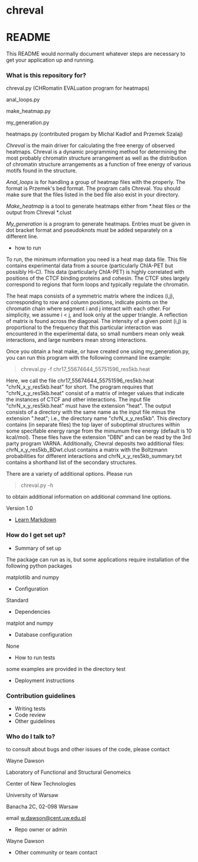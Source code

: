 # chreval

# README #

This README would normally document whatever steps are necessary to get your application up and running.

### What is this repository for? ###

chreval.py (CHRomatin EVALuation program for heatmaps)

anal_loops.py

make_heatmap.py

my_generation.py

heatmaps.py (contributed progam by Michal Kadlof and Przemek Szalaj)

_Chreval_ is the main driver for calculating the free energy of
observed heatmaps.  Chreval is a dynamic programming method for
determining the most probably chromatin structure arrangement as well
as the distribution of chromatin structure arrangements as a function
of free energy of various motifs found in the structure.

_Anal_loops_ is for handling a group of heatmap files with the
properly. The format is Przemek's bed format. The program calls
Chreval. You should make sure that the files listed in the bed file
also exist in your directory.

_Make_heatmap_ is a tool to generate heatmaps either from *.heat files
or the output from Chreval *.clust

_My_generation_ is a program to generate heatmaps. Entries must be
given in dot bracket format and pseudoknots must be added separately
on a different line.


* how to run

To run, the minimum information you need is a heat map data file.
This file contains experimental data from a source (particularly
ChIA-PET but possibly Hi-C). This data (particularly ChIA-PET) is
highly correlated with positions of the CTCF binding proteins and
cohesin. The CTCF sites largely correspond to regions that form loops
and typically regulate the chromatin.

The heat maps consists of a symmetric matrix where the indices (i,j),
corresponding to row and column positions, indicate points on the
chromatin chain where segment i and j interact with each other. For
simplicity, we assume i < j, and look only at the upper triangle. A
reflection of matrix is found across the diagonal. The intensity of a
given point (i,j) is proportional to the frequency that this
particular interaction was encountered in the experimental data, so
small numbers mean only weak interactions, and large numbers mean
strong interactions.

Once you obtain a heat make, or have created one using
my_generation.py, you can run this program with the following command
line example:

> chreval.py -f chr17_55674644_55751596_res5kb.heat  

Here, we call the file chr17_55674644_55751596_res5kb.heat
"chrN_x_y_res5kb.heat" for short. The program requires that
"chrN_x_y_res5kb.heat" consist of a matrix of integer values that
indicate the instances of CTCF and other interactions. The input file
"chrN_x_y_res5kb.heat" must have the extension "heat". The output
consists of a directory with the same name as the input file minus the
extension ".heat"; i.e., the directory name "chrN_x_y_res5kb". This
directory contains (in separate files) the top layer of suboptimal
structures within some specifable energy range from the mimumum free
energy (default is 10 kcal/mol). These files have the extension "DBN"
and can be read by the 3rd party program VARNA. Additionally, Chevral
deposits two additional files: chrN_x_y_res5kb_BDwt.clust contains a
matrix with the Boltzmann probabilities for different interactions and
chrN_x_y_res5kb_summary.txt contains a shorthand list of the secondary
structures.

There are a variety of additional options. Please run

> chreval.py -h 

to obtain additional information on additional command line options.

Version 1.0
* [Learn Markdown](https://bitbucket.org/tutorials/markdowndemo)

### How do I get set up? ###

* Summary of set up

The package can run as is, but some applications require installation
of the following python packages

matplotlib and numpy


* Configuration

Standard

* Dependencies

matplot and numpy

* Database configuration

None

* How to run tests

some examples are provided in the directory test

* Deployment instructions

### Contribution guidelines ###

* Writing tests
* Code review
* Other guidelines

### Who do I talk to? ###

to consult about bugs and other issues of the code, please contact 

Wayne Dawson

Laboratory of Functional and Structural Genomeics

Center of New Technologies

University of Warsaw

Banacha 2C, 02-098 Warsaw

email w.dawson@cent.uw.edu.pl

* Repo owner or admin

Wayne Dawson
* Other community or team contact
